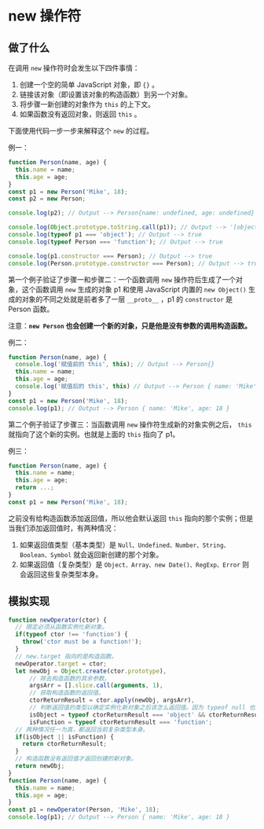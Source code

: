 # new 操作符

## 做了什么

在调用 `new` 操作符时会发生以下四件事情：

1. 创建一个空的简单 JavaScript 对象，即 `{}` 。
2. 链接该对象（即设置该对象的构造函数）到另一个对象。
3. 将步骤一新创建的对象作为 `this` 的上下文。
4. 如果函数没有返回对象，则返回 `this` 。

下面使用代码一步一步来解释这个 `new` 的过程。

例一：

```js
function Person(name, age) {
  this.name = name;
  this.age = age;
}
const p1 = new Person('Mike', 18);
const p2 = new Person;

console.log(p2); // Output --> Person{name: undefined, age: undefined}

console.log(Object.prototype.toString.call(p1)); // Output --> '[object Object]'
console.log(typeof p1 === 'object'); // Output --> true
console.log(typeof Person === 'function'); // Output --> true

console.log(p1.constructor === Person); // Output --> true
console.log(Person.prototype.constructor === Person); // Output --> true
```

第一个例子验证了步骤一和步骤二：一个函数调用 `new` 操作符后生成了一个对象，这个函数调用 `new` 生成的对象 p1 和使用 JavaScript 内置的 `new Object()` 生成的对象的不同之处就是前者多了一层 `__proto__` ，p1 的 `constructor` 是 Person 函数。

注意：**`new Person` 也会创建一个新的对象，只是他是没有参数的调用构造函数。**

例二：

```js
function Person(name, age) {
  console.log('赋值前的 this', this); // Output --> Person{}
  this.name = name;
  this.age = age;
  console.log('赋值后的 this', this) // Output --> Person { name: 'Mike', age: 18 }
}
const p1 = new Person('Mike', 18);
console.log(p1); // Output --> Person { name: 'Mike', age: 18 }
```

第二个例子验证了步骤三：当函数调用 `new` 操作符生成新的对象实例之后， `this` 就指向了这个新的实例。也就是上面的 `this` 指向了 p1。

例三：

```js
function Person(name, age) {
  this.name = name;
  this.age = age;
  return ...;
}
const p1 = new Person('Mike', 18);
```

之前没有给构造函数添加返回值，所以他会默认返回 `this` 指向的那个实例；但是当我们添加返回值时，有两种情况：

1. 如果返回值类型（基本类型）是 `Null、Undefined、Number、String、Boolean、Symbol` 就会返回新创建的那个对象。
2. 如果返回值（复杂类型）是 `Object、Array、new Date()、RegExp、Error` 则会返回这些复杂类型本身。

## 模拟实现

```js
function newOperator(ctor) {
  // 限定必须从函数实例化新对象。
  if(typeof ctor !== 'function') {
    throw('ctor must be a function!');
  }
  // new.target 指向的是构造函数。
  newOperator.target = ctor;
  let newObj = Object.create(ctor.prototype),
      // 除去构造函数的其余参数。
      argsArr = [].slice.call(arguments, 1),
      // 获取构造函数的返回值。
      ctorReturnResult = ctor.apply(newObj, argsArr),
      // 判断返回值的类型以确定实例化新对象之后该怎么返回值。因为 typeof null 也是 Object 的原因所以需要多一步判断。
      isObject = typeof ctorReturnResult === 'object' && ctorReturnResult !== null,
      isFunction = typeof ctorReturnResult === 'function';
  // 两种情况任一为真，都返回当前复杂类型本身。
  if(isObject || isFunction) {
    return ctorReturnResult;
  }
  // 构造函数没有返回值才返回创建的新对象。
  return newObj;
}
function Person(name, age) {
  this.name = name;
  this.age = age;
}
const p1 = newOperator(Person, 'Mike', 18);
console.log(p1); // Output --> Person { name: 'Mike', age: 18 }
```
